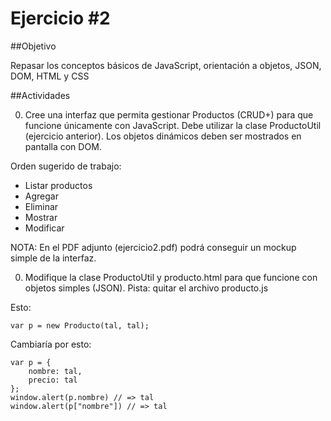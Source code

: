 Ejercicio #2
============

##Objetivo

Repasar los conceptos básicos de JavaScript, orientación a objetos, JSON, DOM, HTML y CSS

##Actividades

0. Cree una interfaz que permita gestionar Productos (CRUD+) para que funcione únicamente con JavaScript. Debe utilizar la clase ProductoUtil (ejercicio anterior). Los objetos dinámicos deben ser mostrados en pantalla con DOM.

Orden sugerido de trabajo:
- Listar productos
- Agregar
- Eliminar
- Mostrar
- Modificar

NOTA: En el PDF adjunto (ejercicio2.pdf) podrá conseguir un mockup simple de la interfaz.

0. Modifique la clase ProductoUtil y producto.html para que funcione con objetos simples (JSON).
Pista: quitar el archivo producto.js

Esto:
```
var p = new Producto(tal, tal);
```

Cambiaría por esto:
```
var p = {
	nombre: tal,
	precio: tal
};
window.alert(p.nombre) // => tal
window.alert(p["nombre"]) // => tal
```

